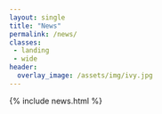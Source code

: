 ```yaml
---
layout: single
title: "News"
permalink: /news/
classes:
 - landing
 - wide
header:
  overlay_image: /assets/img/ivy.jpg
---
```


<section id="news">
  <div class="container">
    {% include news.html %}
  </div>          
</section>
